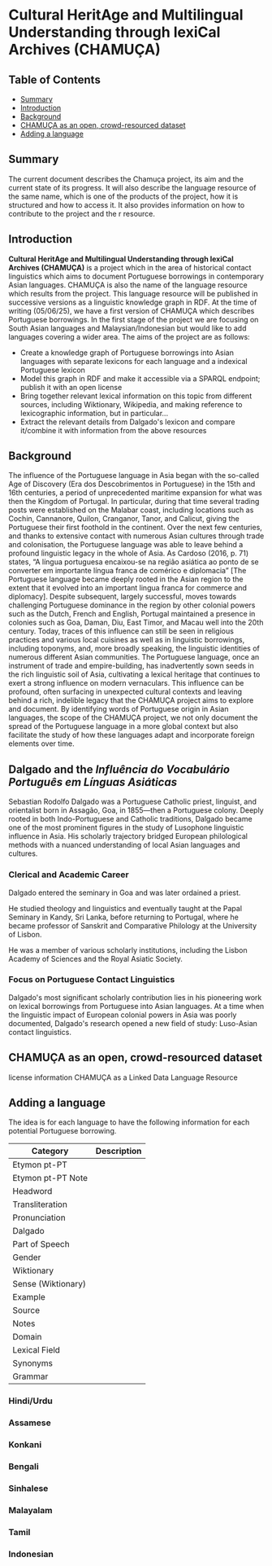 # Cultural HeritAge and Multilingual Understanding through lexiCal Archives (CHAMUÇA)
## Table of Contents
- [Summary](#summary)
- [Introduction](#introduction)
- [Background](#background)
- [CHAMUÇA as an open, crowd-resourced dataset](#chamu%C3%A7a-as-an-open-crowd-resourced-dataset)
- [Adding a language](#adding-a-language)

## Summary 
The current document describes the Chamuça project, its aim and the current state of its progress. It will also describe the language resource of the same name, which is one of the products of the project, how it is structured and how to access it. It also provides information on how to contribute to the project and the r resource. 


## Introduction 

**Cultural HeritAge and Multilingual Understanding through lexiCal Archives (CHAMUÇA)** is a project which in the area of historical contact linguistics which aims to document Portuguese borrowings in contemporary Asian languages. CHAMUÇA is also the name of the language resource which results from the project. This language resource will be published in successive versions as a linguistic knowledge graph in RDF. At the time of writing (05/06/25), we have a first version of CHAMUÇA which describes Portuguese borrowings.  In the first stage of the project we are focusing on South Asian languages and Malaysian/Indonesian but would like to add languages covering a wider area. 
The aims of the project are as follows: 
- Create a knowledge graph of Portuguese borrowings into Asian languages with separate lexicons for each language and a indexical Portuguese lexicon
- Model this graph in RDF and make it accessible via a SPARQL endpoint; publish it with an open license
- Bring together relevant lexical information on this topic from different sources, including Wiktionary, Wikipedia, and making reference to lexicographic information, but in particular...
- Extract the relevant details from Dalgado's lexicon and compare it/combine it with information from the above resources 

## Background
The influence of the Portuguese language in Asia began with the so-called Age of Discovery (Era dos Descobrimentos in Portuguese) in the 15th and 16th centuries, a period of unprecedented maritime expansion for what was then the Kingdom of Portugal. In particular, during that time several trading posts were established on the Malabar coast, including locations such as Cochin, Cannanore, Quilon, Cranganor, Tanor, and Calicut, giving the Portuguese their first foothold in the continent. Over the next few centuries, and thanks to extensive contact with numerous Asian cultures through trade and colonisation, the Portuguese language was able to leave behind a profound linguistic legacy in the whole of Asia. As Cardoso (2016, p. 71) states, “A língua portuguesa encaixou-se na região asiática ao ponto de se converter em importante língua franca de comérico e diplomacia” [The Portuguese language became deeply rooted in the Asian region to the extent that it evolved into an important lingua franca for commerce and diplomacy]. Despite subsequent, largely successful, moves towards challenging Portuguese dominance in the region by other colonial powers such as the Dutch, French and English, Portugal maintained a presence in colonies such as Goa, Daman, Diu, East Timor, and Macau well into the 20th century.
Today, traces of this influence can still be seen in religious practices and various local cuisines as well as in linguistic borrowings, including toponyms, and, more broadly speaking, the linguistic identities of numerous different Asian communities. The Portuguese language, once an instrument of trade and empire-building, has inadvertently sown seeds in the rich linguistic soil of Asia, cultivating a lexical heritage that continues to exert a strong influence on modern vernaculars. This influence can be profound, often surfacing in unexpected cultural contexts and leaving behind a rich, indelible legacy that the CHAMUÇA project aims to explore and document. By identifying words of Portuguese origin in Asian languages, the scope of the CHAMUÇA project, we not only document the spread of the Portuguese language in a more global context but also facilitate the study of how these languages adapt and incorporate foreign elements over time.

## Dalgado and the _Influência do Vocabulário Português em Línguas Asiáticas_
Sebastian Rodolfo Dalgado was a Portuguese Catholic priest, linguist, and orientalist born in Assagão, Goa, in 1855—then a Portuguese colony. Deeply rooted in both Indo-Portuguese and Catholic traditions, Dalgado became one of the most prominent figures in the study of Lusophone linguistic influence in Asia. His scholarly trajectory bridged European philological methods with a nuanced understanding of local Asian languages and cultures.

### Clerical and Academic Career
Dalgado entered the seminary in Goa and was later ordained a priest.

He studied theology and linguistics and eventually taught at the Papal Seminary in Kandy, Sri Lanka, before returning to Portugal, where he became professor of Sanskrit and Comparative Philology at the University of Lisbon.

He was a member of various scholarly institutions, including the Lisbon Academy of Sciences and the Royal Asiatic Society.

### Focus on Portuguese Contact Linguistics
Dalgado's most significant scholarly contribution lies in his pioneering work on lexical borrowings from Portuguese into Asian languages. At a time when the linguistic impact of European colonial powers in Asia was poorly documented, Dalgado's research opened a new field of study: Luso-Asian contact linguistics.
## CHAMUÇA as an open, crowd-resourced dataset
license information CHAMUÇA as a Linked Data Language Resource

## Adding a language

The idea is for each language to have the following information for each potential Portuguese borrowing. 

| Category | Description |
| -------- | ------- |
| Etymon pt-PT | |
| Etymon pt-PT Note | |
| Headword | |
| Transliteration | |
| Pronunciation | |
| Dalgado | |
| Part of Speech | |
| Gender | |
| Wiktionary | |
| Sense (Wiktionary) | |
| Example | |
| Source | |
| Notes | |
| Domain | |
| Lexical Field | |
| Synonyms | |
| Grammar | |


### Hindi/Urdu
### Assamese
### Konkani
### Bengali
### Sinhalese
### Malayalam
### Tamil
### Indonesian 




